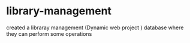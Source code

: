 # library-management
created a libraray management (Dynamic web project ) database where they can perform some operations 
